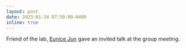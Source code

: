 ```yaml
---
layout: post
date: 2023-01-24 07:59:00-0400
inline: true
---
```


Friend of the lab, [Eunice Jun](https://eunicemjun.com/) gave an invited talk at the group meeting.
